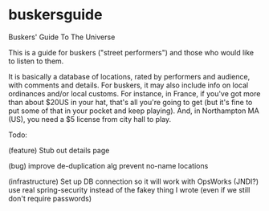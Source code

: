 # buskersguide
Buskers' Guide To The Universe

This is a guide for buskers ("street performers") and those who would like to listen to them.

It is basically a database of locations, rated by performers and audience, with comments and details.
For buskers, it may also include info on local ordinances and/or local customs.  For instance, in France, if you've got
more than about $20US in your hat, that's all you're going to get (but it's fine to put some of that in your pocket and
keep playing).  And, in Northampton MA (US), you need a $5 license from city hall to play.

Todo:

(feature)
Stub out details page


(bug)
improve de-duplication alg
prevent no-name locations

(infrastructure)
Set up DB connection so it will work with OpsWorks (JNDI?)
use real spring-security instead of the fakey thing I wrote (even if we still don't require passwords)